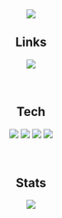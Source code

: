 <div align="center">
  <img src="https://capsule-render.vercel.app/api?type=waving&color=timeAuto&height=300&section=header">
  
  <h2> Links </h2>
  <a href="https://www.instagram.com/minwjd1028/">
    <img src="https://img.shields.io/badge/Instagram-%23E4405F.svg?style=for-the-badge&logo=Instagram&logoColor=white">
  </a>  
  <br>
  <br>
  <br>
  
  <h2> Tech </h2>
  <img src="https://img.shields.io/badge/python-3670A0?style=for-the-badge&logo=python&logoColor=ffdd54">
  <img src="https://img.shields.io/badge/r-%23276DC3.svg?style=for-the-badge&logo=r&logoColor=white">
  <img src="https://img.shields.io/badge/mysql-%2300f.svg?style=for-the-badge&logo=mysql&logoColor=white">
  <img src="https://img.shields.io/badge/Neo4j-008CC1?style=for-the-badge&logo=neo4j&logoColor=white">
  <br>
  <br>
  <br>
  
  <h2> Stats </h2>
  <img src="https://github-readme-stats.vercel.app/api?username=Park-Min-Jeong&theme=default&show_icons=true">
</div>
